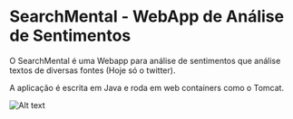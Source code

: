 # SearchMental - WebApp de Análise de Sentimentos

O SearchMental é uma Webapp para análise de sentimentos que análise textos de diversas fontes (Hoje só o twitter).

A aplicação é escrita em Java e roda em web containers como o Tomcat.  

![Alt text](/home/cadu/desenvolvimento/sistema/workspace_dev/searchmental/src/main/resources/searchmental.png "Primeira versão")
